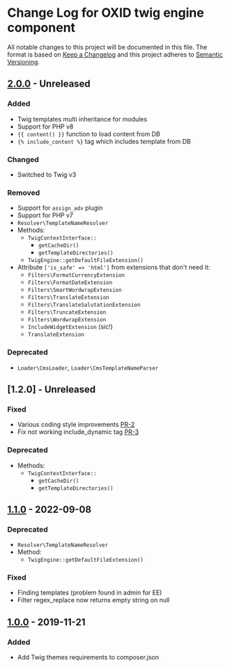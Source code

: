 # Change Log for OXID twig engine component

All notable changes to this project will be documented in this file.
The format is based on [Keep a Changelog](http://keepachangelog.com/)
and this project adheres to [Semantic Versioning](http://semver.org/).

## [2.0.0] - Unreleased

### Added
- Twig templates multi inheritance for modules
- Support for PHP v8
- `{{ content() }}` function to load content from DB
- `{% include_content %}` tag which includes template from DB

### Changed
- Switched to Twig v3

### Removed
- Support for `assign_adv` plugin
- Support for PHP v7
- `Resolver\TemplateNameResolver`
- Methods:
    - `TwigContextInterface::`
        - `getCacheDir()`
        - `getTemplateDirectories()`
    - `TwigEngine::getDefaultFileExtension()`
- Attribute `['is_safe' => 'html']` from extensions that don't need it:
  - `Filters\FormatCurrencyExtension`
  - `Filters\FormatDateExtension`
  - `Filters\SmartWordwrapExtension`
  - `Filters\TranslateExtension`
  - `Filters\TranslateSalutationExtension`
  - `Filters\TruncateExtension`
  - `Filters\WordwrapExtension`
  - `IncludeWidgetExtension` (sic!)
  - `TranslateExtension`

### Deprecated
- `Loader\CmsLoader`, `Loader\CmsTemplateNameParser`

## [1.2.0] - Unreleased

### Fixed
- Various coding style improvements [PR-2](https://github.com/OXID-eSales/twig-component/pull/2)
- Fix not working include_dynamic tag [PR-3](https://github.com/OXID-eSales/twig-component/pull/3)

### Deprecated
- Methods:
    - `TwigContextInterface::`
      - `getCacheDir()`
      - `getTemplateDirectories()`

## [1.1.0] - 2022-09-08

### Deprecated
- `Resolver\TemplateNameResolver`
- Method:
    - `TwigEngine::getDefaultFileExtension()`

### Fixed
- Finding templates (problem found in admin for EE)
- Filter regex_replace now returns empty string on null

## [1.0.0] - 2019-11-21

### Added
- Add Twig themes requirements to composer.json

[2.0.0]: https://github.com/OXID-eSales/twig-component/compare/v1.1.0...b-7.0.x
[1.1.0]: https://github.com/OXID-eSales/twig-component/compare/v1.0.0...v1.1.0
[1.0.0]: https://github.com/OXID-eSales/twig-component/releases/tag/v1.0.0
